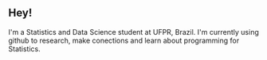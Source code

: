 ## Hey!

I'm a Statistics and Data Science student at UFPR, Brazil. 
I'm currently using github to research, make conections and learn about programming for Statistics.






